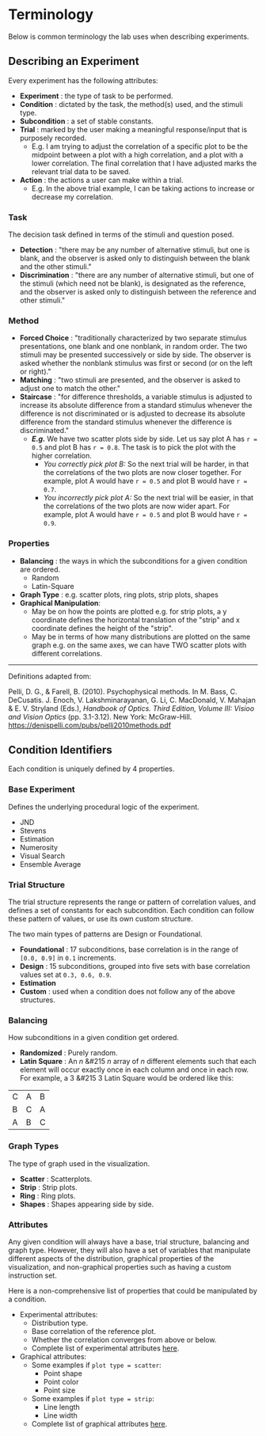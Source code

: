 # Terminology

Below is common terminology the lab uses when describing experiments.

## Describing an Experiment

Every experiment has the following attributes:

- **Experiment** : the type of task to be performed.
- **Condition** : dictated by the task, the method(s) used, and the stimuli type.
- **Subcondition** : a set of stable constants.
- **Trial** : marked by the user making a meaningful response/input that is purposely recorded.
    - E.g. I am trying to adjust the correlation of a specific plot to be the midpoint between a plot with a high correlation, and a plot with a lower correlation. The final correlation that I have adjusted marks the relevant trial data to be saved.
- **Action** : the actions a user can make within a trial.
    - E.g. In the above trial example, I can be taking actions to increase or decrease my correlation.

### Task
The decision task defined in terms of the stimuli and question posed.

- **Detection** : "there may be any number of alternative stimuli, but one is blank, and the observer is asked only to distinguish between the blank and the other stimuli."
- **Discrimination** : "there are any number of alternative stimuli, but one of the stimuli (which need not be blank), is designated as the reference, and the observer is asked only to distinguish between the reference and other stimuli."


### Method
- **Forced Choice** : "traditionally characterized by two separate stimulus presentations, one blank and one nonblank, in random order. The two stimuli may be presented successively or side by side. The observer is asked whether the nonblank stimulus was first or second (or on the left or right)."
- **Matching** : "two stimuli are presented, and the observer is asked to adjust one to match the other."
- **Staircase** : "for difference thresholds, a variable stimulus is adjusted to increase its absolute difference from a standard stimulus whenever the difference is not discriminated or is adjusted to decrease its absolute difference from the standard stimulus whenever the difference is discriminated."
    - _**E.g.**_ We have two scatter plots side by side. Let us say plot A has `r = 0.5` and plot B has `r = 0.8`. The task is to pick the plot with the higher correlation.
         - _You correctly pick plot B:_ So the next trial will be harder, in that the correlations of the two plots are now closer together. For example, plot A would have `r = 0.5` and plot B would have `r = 0.7`.  
         - _You incorrectly pick plot A:_ So the next trial will be easier, in that the correlations of the two plots are now wider apart. For example, plot A would have `r = 0.5` and plot B would have `r = 0.9`.

### Properties 
- **Balancing** : the ways in which the subconditions for a given condition are ordered.
    - Random
    - Latin-Square
- **Graph Type** : e.g. scatter plots, ring plots, strip plots, shapes 
- **Graphical Manipulation**: 
    - May be on how the points are plotted e.g. for strip plots, a y coordinate defines the horizontal translation of the "strip" and x coordinate defines the height of the "strip".
    - May be in terms of how many distributions are plotted on the same graph e.g. on the same axes, we can have TWO scatter plots with different correlations.


---
Definitions adapted from:

Pelli, D. G., & Farell, B. (2010). Psychophysical methods. In M. Bass, C. DeCusatis. J. Enoch, V. Lakshminarayanan, G. Li, C. MacDonald, V. Mahajan & E. V. Stryland (Eds.), _Handbook of Optics. Third Edition, Volume III: Visioo and Vision Optics_ (pp. 3.1-3.12). New York: McGraw-Hill. <https://denispelli.com/pubs/pelli2010methods.pdf>


## Condition Identifiers

Each condition is uniquely defined by 4 properties.

### Base Experiment

Defines the underlying procedural logic of the experiment.

- JND
- Stevens
- Estimation
- Numerosity
- Visual Search
- Ensemble Average

### Trial Structure

The trial structure represents the range or pattern of correlation values, and defines a set of constants for each subcondition. Each condition can follow these pattern of values, or use its own custom structure.

The two main types of patterns are Design or Foundational.

- **Foundational** : 17 subconditions, base correlation is in the range of `[0.0, 0.9]` in `0.1` increments.
- **Design**       : 15 subconditions, grouped into five sets with base correlation values set at `0.3, 0.6, 0.9`.
- **Estimation**
- **Custom**       : used when a condition does not follow any of the above structures.

### Balancing

How subconditions in a given condition get ordered.

- **Randomized** : Purely random.
- **Latin Square** : An _n_ &#215 _n_ array of _n_ different elements such that each element will occur exactly once in each column and once in each row.  For example, a 3 &#215 3 Latin Square would be ordered like this:

|  |  |  |
|---|---|---|
| C | A | B |
| B | C | A |
| A | B | C |

### Graph Types

The type of graph used in the visualization.

- **Scatter** : Scatterplots.
- **Strip** : Strip plots.
- **Ring** : Ring plots.
- **Shapes** : Shapes appearing side by side.

### Attributes

Any given condition will always have a base, trial structure, balancing and graph type. However, they will also have a set of variables that manipulate different aspects of the distribution, graphical properties of the visualization, and non-graphical properties such as having a custom instruction set. 

Here is a non-comprehensive list of properties that could be manipulated by a condition.

- Experimental attributes:
  - Distribution type.
  - Base correlation of the reference plot.
  - Whether the correlation converges from above or below.
  - Complete list of experimental attributes [here](/VCLWebFramework/manual/supported_properties.html#experimental-attributes).
- Graphical attributes: 
   - Some examples if `plot type = scatter`:
      - Point shape
      - Point color
      - Point size
   - Some examples if `plot type = strip`:
      - Line length
      - Line width
   - Complete list of graphical attributes [here](/VCLWebFramework/manual/supported_properties.html#experimental-attributes).


